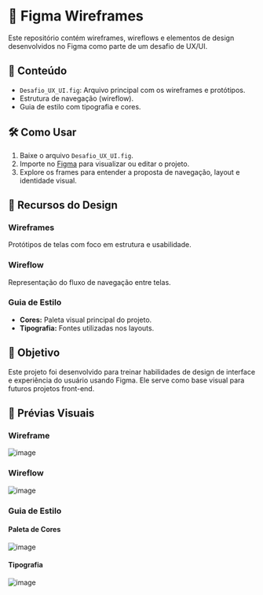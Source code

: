 # 🎨 Figma Wireframes

Este repositório contém wireframes, wireflows e elementos de design desenvolvidos no Figma como parte de um desafio de UX/UI.

## 📁 Conteúdo

- `Desafio_UX_UI.fig`: Arquivo principal com os wireframes e protótipos.
- Estrutura de navegação (wireflow).
- Guia de estilo com tipografia e cores.

## 🛠️ Como Usar

1. Baixe o arquivo `Desafio_UX_UI.fig`.
2. Importe no [Figma](https://figma.com) para visualizar ou editar o projeto.
3. Explore os frames para entender a proposta de navegação, layout e identidade visual.

## 🧩 Recursos do Design

### Wireframes
Protótipos de telas com foco em estrutura e usabilidade.

### Wireflow
Representação do fluxo de navegação entre telas.

### Guia de Estilo
- **Cores:** Paleta visual principal do projeto.
- **Tipografia:** Fontes utilizadas nos layouts.

## 📌 Objetivo

Este projeto foi desenvolvido para treinar habilidades de design de interface e experiência do usuário usando Figma. Ele serve como base visual para futuros projetos front-end.

## 📸 Prévias Visuais

### Wireframe

![image](https://github.com/gabrielarebeca/UX_UI_Figma/assets/110422932/ace0d6ae-ae2e-4c3d-8387-51fc1aa9785e)

### Wireflow

![image](https://github.com/gabrielarebeca/UX_UI_Figma/assets/110422932/640bcb73-ecaf-459f-a4fa-65aba96e1a45)

### Guia de Estilo

#### Paleta de Cores

![image](https://github.com/gabrielarebeca/UX_UI_Figma/assets/110422932/50da6e52-3057-4e6b-b921-6c5ff3086297)

#### Tipografia

![image](https://github.com/gabrielarebeca/UX_UI_Figma/assets/110422932/fbe68362-7e71-4604-accf-1215fec4d41e)
